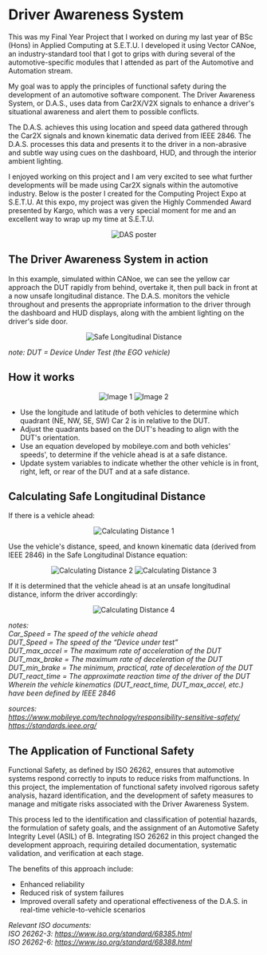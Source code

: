 # Driver Awareness System
This was my Final Year Project that I worked on during my last year of BSc (Hons) in Applied Computing at S.E.T.U. I developed it using Vector CANoe, an industry-standard tool that I got to grips with during several of the automotive-specific modules that I attended as part of the Automotive and Automation stream.

My goal was to apply the principles of functional safety during the development of an automotive software component. The Driver Awareness System, or D.A.S., uses data from Car2X/V2X signals to enhance a driver's situational awareness and alert them to possible conflicts.

The D.A.S. achieves this using location and speed data gathered through the Car2X signals and known kinematic data derived from IEEE 2846. The D.A.S. processes this data and presents it to the driver in a non-abrasive and subtle way using cues on the dashboard, HUD, and through the interior ambient lighting.

I enjoyed working on this project and I am very excited to see what further developments will be made using Car2X signals within the automotive industry. Below is the poster I created for the Computing Project Expo at S.E.T.U. At this expo, my project was given the Highly Commended Award presented by Kargo, which was a very special moment for me and an excellent way to wrap up my time at S.E.T.U.

<div align="center">
    <img src="https://github.com/DeanLonergan/Driver_Awareness_System/assets/74914758/4839f709-fed0-4888-80d8-ccf53d68ddc0" alt="DAS poster">
</div>

## The Driver Awareness System in action
In this example, simulated within CANoe, we can see the yellow car approach the DUT rapidly from behind, overtake it, then pull back in front at a now unsafe longitudinal distance. The D.A.S. monitors the vehicle throughout and presents the appropriate information to the driver through the dashboard and HUD displays, along with the ambient lighting on the driver's side door.

<div align="center">
    <img src="https://github.com/DeanLonergan/Driver_Awareness_System/assets/74914758/dd7ac928-3135-41f7-a422-1ef0d0a695c8" alt="Safe Longitudinal Distance">
</div>

*note: DUT = Device Under Test (the EGO vehicle)*

## How it works
<div align="center">
    <img src="https://github.com/DeanLonergan/Driver_Awareness_System/assets/74914758/8fc80fd3-b9e7-40ed-ad34-95391ec3696e" alt="Image 1">
    <img src="https://github.com/DeanLonergan/Driver_Awareness_System/assets/74914758/5440628c-c1d8-4978-80a5-764facb422f1" alt="Image 2">
</div>

* Use the longitude and latitude of both vehicles to determine which quadrant (NE, NW, SE, SW) Car 2 is in relative to the DUT. 
* Adjust the quadrants based on the DUT's heading to align with the DUT's orientation. 
* Use an equation developed by mobileye.com and both vehicles' speeds', to determine if the vehicle ahead is at a safe distance.
* Update system variables to indicate whether the other vehicle is in front, right, left, or rear of the DUT and at a safe distance.

## Calculating Safe Longitudinal Distance

If there is a vehicle ahead:

<div align="center">
    <img src="https://github.com/DeanLonergan/Driver_Awareness_System/assets/74914758/5ee3b9a1-8c04-4f8a-a07c-4b829de4d311" alt="Calculating Distance 1">
</div>

Use the vehicle's distance, speed, and known kinematic data (derived from IEEE 2846) in the Safe Longitudinal Distance equation:

<div align="center">
    <img src="https://github.com/DeanLonergan/Driver_Awareness_System/assets/74914758/3965ab22-ca0d-4469-8960-35236817f40e" alt="Calculating Distance 2">
    <img src="https://github.com/DeanLonergan/Driver_Awareness_System/assets/74914758/82ab3282-2c13-458b-858b-e27b1ffcb699" alt="Calculating Distance 3">
</div>

If it is determined that the vehicle ahead is at an unsafe longitudinal distance, inform the driver accordingly:

<div align="center">
    <img src="https://github.com/DeanLonergan/Driver_Awareness_System/assets/74914758/54d2d2f7-1cdf-40cc-88ff-3ef73c527c6a" alt="Calculating Distance 4">
</div>

*notes:*  
*Car_Speed = The speed of the vehicle ahead*  
*DUT_Speed = The speed of the “Device under test”*  
*DUT_max_accel = The maximum rate of acceleration of the DUT*  
*DUT_max_brake = The maximum rate of deceleration of the DUT*  
*DUT_min_brake = The minimum, practical, rate of deceleration of the DUT*  
*DUT_react_time = The approximate reaction time of the driver of the DUT*  
*Wherein the vehicle kinematics (DUT_react_time, DUT_max_accel, etc.) have been defined by IEEE 2846*

*sources:*  
*https://www.mobileye.com/technology/responsibility-sensitive-safety/*  
*https://standards.ieee.org/*

## The Application of Functional Safety


Functional Safety, as defined by ISO 26262, ensures that automotive systems respond correctly to inputs to reduce risks from malfunctions. In this project, the implementation of functional safety involved rigorous safety analysis, hazard identification, and the development of safety measures to manage and mitigate risks associated with the Driver Awareness System.

This process led to the identification and classification of potential hazards, the formulation of safety goals, and the assignment of an Automotive Safety Integrity Level (ASIL) of B. Integrating ISO 26262 in this project changed the development approach, requiring detailed documentation, systematic validation, and verification at each stage. 

The benefits of this approach include:
* Enhanced reliability
* Reduced risk of system failures
* Improved overall safety and operational effectiveness of the D.A.S. in real-time vehicle-to-vehicle scenarios

*Relevant ISO documents:*  
*ISO 26262-3: https://www.iso.org/standard/68385.html*  
*ISO 26262-6: https://www.iso.org/standard/68388.html*

